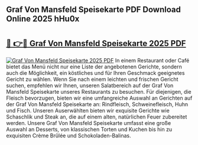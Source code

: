 ## Graf Von Mansfeld Speisekarte PDF Download Online 2025 hHu0x

# <h2><a href="http://gc7itq.nevu.top/?p=Graf+Von+Mansfeld+Speisekarte">🔗 👉🔴 Graf Von Mansfeld Speisekarte 2025 PDF</a></h2>

[![Graf Von Mansfeld Speisekarte 2025 PDF](https://i.imgur.com/dBaPXMq.png)](http://gc7itq.nevu.top/?p=Graf+Von+Mansfeld+Speisekarte)
In einem Restaurant oder Café bietet das Menü nicht nur eine Liste der angebotenen Gerichte, sondern auch die Möglichkeit, ein köstliches und für Ihren Geschmack geeignetes Gericht zu wählen. Wenn Sie nach einem leichten und frischen Gericht suchen, empfehlen wir Ihnen, unseren Salatbereich auf der Graf Von Mansfeld Speisekarte unseres Restaurants zu besuchen. Für diejenigen, die Fleisch bevorzugen, bieten wir eine umfangreiche Auswahl an Gerichten auf der Graf Von Mansfeld Speisekarte an: Rindfleisch, Schweinefleisch, Huhn und Fisch. Unseren Auserwählten bieten wir exquisite Gerichte wie Schaschlik und Steak an, die auf einem alten, natürlichen Feuer zubereitet werden. Unsere Graf Von Mansfeld Speisekarte umfasst eine große Auswahl an Desserts, von klassischen Torten und Kuchen bis hin zu exquisiten Crème Brûlée und Schokoladen-Balinas.
